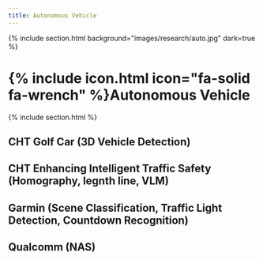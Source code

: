 ```yaml
---
title: Autonomous Vehicle
---
```


{% include section.html background="images/research/auto.jpg" dark=true %}
# {% include icon.html icon="fa-solid fa-wrench" %}Autonomous Vehicle

{% include section.html %}

## CHT Golf Car (3D Vehicle Detection)

## CHT Enhancing Intelligent Traffic Safety (Homography, legnth line, VLM)


## Garmin (Scene Classification, Traffic Light Detection, Countdown Recognition)


## Qualcomm (NAS)
